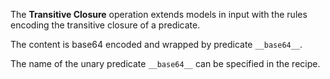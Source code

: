 The **Transitive Closure** operation extends models in input with the rules encoding the transitive closure of a predicate.

The content is base64 encoded and wrapped by predicate `__base64__`.

The name of the unary predicate `__base64__` can be specified in the recipe.
